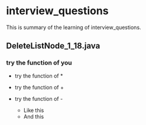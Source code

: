 # interview_questions
This is summary of the learning of interview_questions.


## DeleteListNode_1_18.java
### try the function of you
* try the function of *
+ try the function of +
- try the function of -  

  - Like this
  - And this
